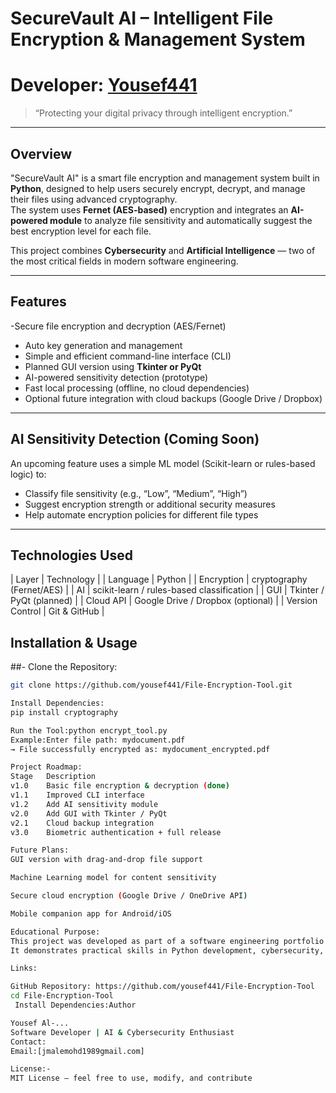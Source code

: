 #  SecureVault AI – Intelligent File Encryption & Management System

# Developer: [Yousef441](https://github.com/yousef441)  
> “Protecting your digital privacy through intelligent encryption.”

---

##  Overview
"SecureVault AI" is a smart file encryption and management system built in **Python**, designed to help users securely encrypt, decrypt, and manage their files using advanced cryptography.  
The system uses **Fernet (AES-based)** encryption and integrates an **AI-powered module** to analyze file sensitivity and automatically suggest the best encryption level for each file.

This project combines **Cybersecurity** and **Artificial Intelligence** — two of the most critical fields in modern software engineering.

---

##  Features
-Secure file encryption and decryption (AES/Fernet)  
-  Auto key generation and management  
-  Simple and efficient command-line interface (CLI)  
-  Planned GUI version using **Tkinter or PyQt**  
-  AI-powered sensitivity detection (prototype)  
-  Fast local processing (offline, no cloud dependencies)  
-  Optional future integration with cloud backups (Google Drive / Dropbox)

---

##  AI Sensitivity Detection (Coming Soon)
An upcoming feature uses a simple ML model (Scikit-learn or rules-based logic) to:
- Classify file sensitivity (e.g., “Low”, “Medium”, “High”)  
- Suggest encryption strength or additional security measures  
- Help automate encryption policies for different file types  

---

##  Technologies Used
| Layer | Technology |
| Language | Python |
| Encryption | cryptography (Fernet/AES) |
| AI | scikit-learn / rules-based classification |
| GUI | Tkinter / PyQt (planned) |
| Cloud API | Google Drive / Dropbox (optional) |
| Version Control | Git & GitHub |


##  Installation & Usage

##-  Clone the Repository:
```bash
git clone https://github.com/yousef441/File-Encryption-Tool.git

Install Dependencies:
pip install cryptography

Run the Tool:python encrypt_tool.py
Example:Enter file path: mydocument.pdf  
→ File successfully encrypted as: mydocument_encrypted.pdf

Project Roadmap:
Stage	Description
v1.0	Basic file encryption & decryption (done)
v1.1	Improved CLI interface
v1.2	Add AI sensitivity module
v2.0	Add GUI with Tkinter / PyQt
v2.1	Cloud backup integration
v3.0	Biometric authentication + full release

Future Plans:
GUI version with drag-and-drop file support

Machine Learning model for content sensitivity

Secure cloud encryption (Google Drive / OneDrive API)

Mobile companion app for Android/iOS

Educational Purpose:
This project was developed as part of a software engineering portfolio for the Türkiye Scholarships (YTB) program.
It demonstrates practical skills in Python development, cybersecurity, and AI integration.

Links:

GitHub Repository: https://github.com/yousef441/File-Encryption-Tool
cd File-Encryption-Tool
 Install Dependencies:Author

Yousef Al-...
Software Developer | AI & Cybersecurity Enthusiast
Contact:
Email:[jmalemohd1989gmail.com]

License:-
MIT License – feel free to use, modify, and contribute

